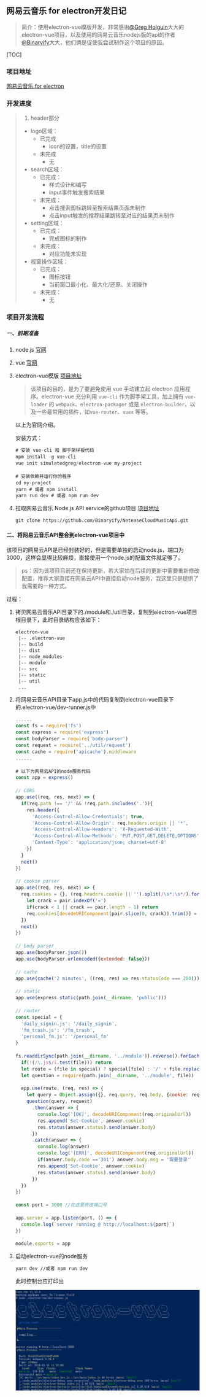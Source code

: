 ## 网易云音乐 for electron开发日记

> 简介：使用electron-vue模版开发，非常感谢[@Greg Holguin](https://github.com/SimulatedGREG)大大的electron-vue项目，以及使用的网易云音乐nodejs版的api的作者[@Binaryify](https://github.com/Binaryify)大大，他们俩是促使我尝试制作这个项目的原因。

[TOC]

### 项目地址

[网易云音乐 for electron](https://github.com/HuangJunjia/3rdNeteaseCloudDemo)

### 开发进度

> 1. header部分
>  - logo区域：
>     - 已完成
>        - icon的设置，title的设置
>     - 未完成
>        - 无
>  - search区域：
>     - 已完成：
>        - 样式设计和编写
>        - input事件触发搜索结果
>     - 未完成：
>        - 点击搜索图标跳转至搜索结果页面未制作
>        - 点击input触发的推荐结果跳转至对应的结果页未制作
>  - setting区域：
>     - 已完成：
>       - 完成图标的制作
>     - 未完成：
>       - 对应功能未实现
> - 视窗操作区域：
>     - 已完成：
>         - 图标按钮
>         - 当前窗口最小化、最大化/还原、关闭操作
>     - 未完成：
>         - 无

### 项目开发流程

##### 一、前期准备

1. node.js  [官网](https://nodejs.org/zh-cn/)

2. vue  [官网](https://cn.vuejs.org/)

3. electron-vue模版  [项目地址](https://github.com/SimulatedGREG/electron-vue)

   > 该项目的目的，是为了要避免使用 vue 手动建立起 electron 应用程序。electron-vue 充分利用 `vue-cli` 作为脚手架工具，加上拥有 `vue-loader` 的 `webpack`、`electron-packager` 或是 `electron-builder`，以及一些最常用的插件，如`vue-router`、`vuex` 等等。

   以上为官网介绍。

   安装方式：

   ``` javascript
   # 安装 vue-cli 和 脚手架样板代码
   npm install -g vue-cli
   vue init simulatedgreg/electron-vue my-project

   # 安装依赖并运行你的程序
   cd my-project
   yarn # 或者 npm install
   yarn run dev # 或者 npm run dev
   ```

4. 拉取网易云音乐 Node.js API service的github项目  [项目地址](https://github.com/Binaryify/NeteaseCloudMusicApi)

   ```
   git clone https://github.com/Binaryify/NeteaseCloudMusicApi.git
   ```

#### 二、将网易云音乐API整合到electron-vue项目中

该项目的网易云API是已经封装好的，但是需要单独的启动node.js，端口为3000，这样会显得比较麻烦，直接使用一个node.js的配置文件就足够了。

> ps：因为该项目目前还在保持更新，若大家怕在后续的更新中需要重新修改配置，推荐大家直接在网易云API中直接启动node服务，我这里只是提供了我需要的一种方式。

过程：

1. 拷贝网易云音乐API目录下的./module和./util目录，复制到electron-vue项目根目录下，此时目录结构应该如下：

   ``` 
   electron-vue
   	|-- .electron-vue
   	|-- build
   	|-- dist
   	|-- node_modules
   	|-- module
   	|-- src
   	|-- static
   	|-- util
   	...
   ```

2. 将网易云音乐API目录下app.js中的代码复制到electron-vue目录下的.electron-vue/dev-runner.js中

   ``` javascript
   ......
   const fs = require('fs')
   const express = require('express')
   const bodyParser = require('body-parser')
   const request = require('../util/request')
   const cache = require('apicache').middleware
   ......
   
   # 以下为网易云API的node服务代码
   const app = express()
   
   // CORS
   app.use((req, res, next) => {
     if(req.path !== '/' && !req.path.includes('.')){
       res.header({
         'Access-Control-Allow-Credentials': true,
         'Access-Control-Allow-Origin': req.headers.origin || '*',
         'Access-Control-Allow-Headers': 'X-Requested-With',
         'Access-Control-Allow-Methods': 'PUT,POST,GET,DELETE,OPTIONS',
         'Content-Type': 'application/json; charset=utf-8'
       })
     }
     next()
   })
   
   // cookie parser
   app.use((req, res, next) => {
     req.cookies = {}, (req.headers.cookie || '').split(/\s*;\s*/).forEach(pair => {
       let crack = pair.indexOf('=')
       if(crack < 1 || crack == pair.length - 1) return
       req.cookies[decodeURIComponent(pair.slice(0, crack)).trim()] = decodeURIComponent(pair.slice(crack + 1)).trim()
     })
     next()
   })
   
   // body parser
   app.use(bodyParser.json())
   app.use(bodyParser.urlencoded({extended: false}))
   
   // cache
   app.use(cache('2 minutes', ((req, res) => res.statusCode === 200)))
   
   // static
   app.use(express.static(path.join(__dirname, 'public')))
   
   // router
   const special = {
     'daily_signin.js': '/daily_signin',
     'fm_trash.js': '/fm_trash',
     'personal_fm.js': '/personal_fm'
   }
   
   fs.readdirSync(path.join(__dirname, '../module')).reverse().forEach(file => {
     if(!(/\.js$/i.test(file))) return
     let route = (file in special) ? special[file] : '/' + file.replace(/\.js$/i, '').replace(/_/g, '/')
     let question = require(path.join(__dirname, '../module', file))
   
     app.use(route, (req, res) => {
       let query = Object.assign({}, req.query, req.body, {cookie: req.cookies})
       question(query, request)
         .then(answer => {
           console.log('[OK]', decodeURIComponent(req.originalUrl))
           res.append('Set-Cookie', answer.cookie)
           res.status(answer.status).send(answer.body)
         })
         .catch(answer => {
           console.log(answer)
           console.log('[ERR]', decodeURIComponent(req.originalUrl))
           if(answer.body.code =='301') answer.body.msg = '需要登录'
           res.append('Set-Cookie', answer.cookie)
           res.status(answer.status).send(answer.body)
         })
     })
   })
   
   const port = 3000 //在这里修改端口号
   
   app.server = app.listen(port, () => {
     console.log(`server running @ http://localhost:${port}`)
   })
   
   module.exports = app
   ```

3. 启动electron-vue的node服务

   ``` bash
   yarn dev //或者 npm run dev
   ```

   此时控制台应打印出

   ![控制台打印内容](./imgs/1.png)

   

